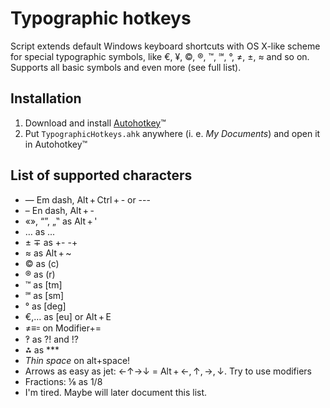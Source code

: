 # Typographic hotkeys

Script extends default Windows keyboard shortcuts with OS X-like scheme for special typographic symbols, like €, ¥, ©, ®, ™, ℠, °, ≠, ±, ≈ and so on. Supports all basic symbols and even more (see full list).

## Installation
1. Download and install <a href="http://www.autohotkey.com/">Autohotkey</a>™
2. Put `TypographicHotkeys.ahk` anywhere (i. e. _My Documents_) and open it in Autohotkey™

## List of supported characters
* — Em dash, Alt + Ctrl + - or ---
* – En dash, Alt + -
* «», “”, „‟ as Alt + '
* … as ...
* ± ∓ as +- -+
* ≈ as Alt + ~
* © as (c)
* ® as (r)
* ™ as [tm]
* ℠ as [sm]
* ° as [deg]
* €,… as [eu] or Alt + E 
* ≠≡꞊ on Modifier+=
* ‽ as ?! and !?
* ⁂ as ***
* *Thin space* on alt+space!
* Arrows as easy as jet: ←↑→↓ = Alt + ←, ↑, →, ↓. Try to use modifiers
* Fractions: ⅛ as 1/8
* I'm tired. Maybe will later document this list.